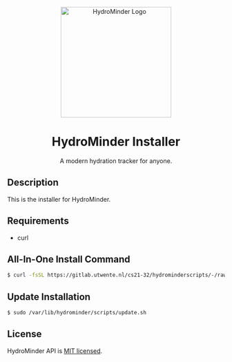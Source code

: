 <div align="center"> 
  <p align="center">
    <img src="https://i.imgur.com/uBzEyGT.png" width="256" alt="HydroMinder Logo" />
  </p>

  <h1 align="center">HydroMinder Installer</h1>
  <p align="center">A modern hydration tracker for anyone.</p>
</div>

## Description

This is the installer for HydroMinder.

## Requirements

-   curl

## All-In-One Install Command

```bash
$ curl -fsSL https://gitlab.utwente.nl/cs21-32/hydrominderscripts/-/raw/docker-compose/install.sh | sudo bash -s
```

## Update Installation

```bash
$ sudo /var/lib/hydrominder/scripts/update.sh
```

## License

HydroMinder API is [MIT licensed](LICENSE).
